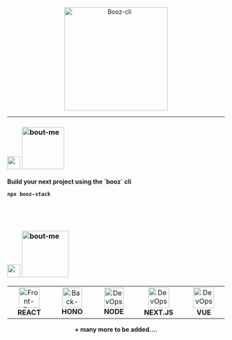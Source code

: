 &nbsp;

<div align="center">
  <img src="https://i.ibb.co/fdmnmfzY/Group-12.png" alt="Booz-cli" width="240px" align="center">
</div>
<div align="center"></div>

---

### <img src="https://i.ibb.co/Qv42YxQG/bar-graph.png" width="30px"> <img src="https://i.ibb.co/FkMtHG8F/start.png" alt="bout-me" width="98"></img>

<p align="left">
<strong>
Build your next project using the `booz` cli 
<strong>

```
npx booz-stack
```

</p>

## &nbsp;

### <div><img src="https://media2.giphy.com/media/QssGEmpkyEOhBCb7e1/giphy.gif?cid=ecf05e47a0n3gi1bfqntqmob8g9aid1oyj2wr3ds3mg700zu&rid=giphy.gif" width="30px"> <img src="https://i.ibb.co/PGQ3zwdd/Stacks.png" alt="bout-me" width="108"></img>

<table align="center">
  <tr>
    <td align="center" width="180">
      <img src="https://media.giphy.com/media/eNAsjO55tPbgaor7ma/giphy.gif" width="48" height="48" alt="Front-End" />
      <br><strong>REACT</strong>
    </td>
    <td align="center" width="180">
      <img src="https://mvolkmann.github.io/blog/assets/hono-logo.png?v=1.1.1" width="" height="45" alt="Back-End" />
      <br><strong>HONO</strong>
    </td>
    <td align="center" width="180">
      <img src="https://cdn-icons-png.flaticon.com/512/5968/5968322.png" width="45" height="45" alt="DevOps" />
      <br><strong>NODE</strong>
    </td>
        <td align="center" width="180">
      <img src="https://www.svgrepo.com/show/354113/nextjs-icon.svg" width="48" height="48" alt="DevOps" />
      <br><strong>NEXT.JS</strong>
    </td>
        <td align="center" width="180">
      <img src="https://upload.wikimedia.org/wikipedia/commons/thumb/9/95/Vue.js_Logo_2.svg/2367px-Vue.js_Logo_2.svg.png" width="" height="48" alt="DevOps" />
      <br><strong>VUE</strong>
    </td>
  </tr>

</table>
<div align="center">+ many more to be added....</div>
